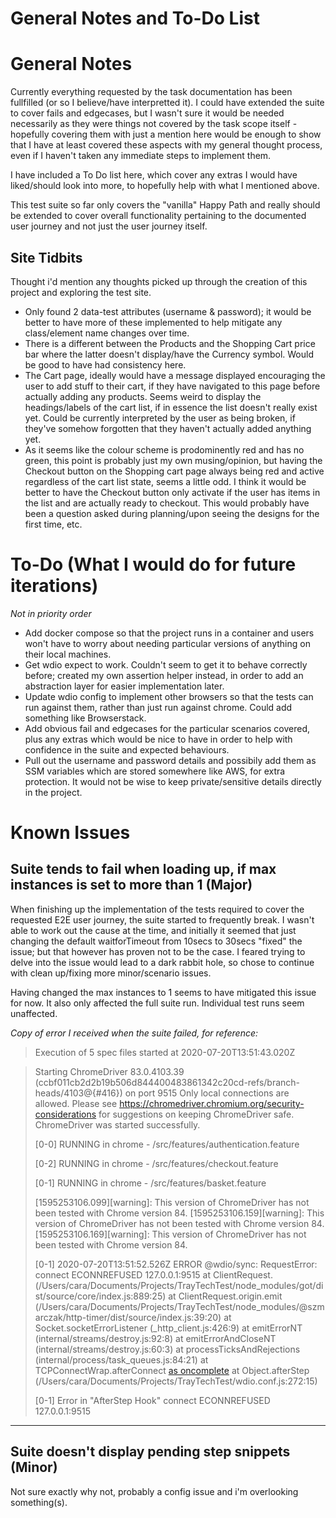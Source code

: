 # General Notes and To-Do List

# General Notes

Currently everything requested by the task documentation has been fullfilled (or so I believe/have interpretted it). I could have extended the suite to cover fails and edgecases, but I wasn't sure it would be needed necessarily as they were things not covered by the task scope itself - hopefully covering them with just a mention here would be enough to show that I have at least covered these aspects with my general thought process, even if I haven't taken any immediate steps to implement them.

I have included a To Do list here, which cover any extras I would have liked/should look into more, to hopefully help with what I mentioned above.

This test suite so far only covers the "vanilla" Happy Path and really should be extended to cover overall functionality pertaining to the documented user journey and not just the user journey itself.

## Site Tidbits

Thought i'd mention any thoughts picked up through the creation of this project and exploring the test site.

- Only found 2 data-test attributes (username & password); it would be better to have more of these implemented to help mitigate any class/element name changes over time.
- There is a different between the Products and the Shopping Cart price bar where the latter doesn't display/have the Currency symbol. Would be good to have had consistency here.
- The Cart page, ideally would have a message displayed encouraging the user to add stuff to their cart, if they have navigated to this page before actually adding any products. Seems weird to display the headings/labels of the cart list, if in essence the list doesn't really exist yet. Could be currently interpreted by the user as being broken, if they've somehow forgotten that they haven't actually added anything yet.
- As it seems like the colour scheme is prodominently red and has no green, this point is probably just my own musing/opinion, but having the Checkout button on the Shopping cart page always being red and active regardless of the cart list state, seems a little odd. I think it would be better to have the Checkout button only activate if the user has items in the list and are actually ready to checkout. This would probably have been a question asked during planning/upon seeing the designs for the first time, etc.

# To-Do (What I would do for future iterations)

_Not in priority order_

- Add docker compose so that the project runs in a container and users won't have to worry about needing particular versions of anything on their local machines.
- Get wdio expect to work. Couldn't seem to get it to behave correctly before; created my own assertion helper instead, in order to add an abstraction layer for easier implementation later.
- Update wdio config to implement other browsers so that the tests can run against them, rather than just run against chrome. Could add something like Browserstack.
- Add obvious fail and edgecases for the particular scenarios covered, plus any extras which would be nice to have in order to help with confidence in the suite and expected behaviours.
- Pull out the username and password details and possibily add them as SSM variables which are stored somewhere like AWS, for extra protection. It would not be wise to keep private/sensitive details directly in the project.

# Known Issues

## Suite tends to fail when loading up, if max instances is set to more than 1 (Major)

When finishing up the implementation of the tests required to cover the requested E2E user journey, the suite started to frequently break. I wasn't able to work out the cause at the time, and initially it seemed that just changing the default waitforTimeout from 10secs to 30secs "fixed" the issue; but that however has proven not to be the case. I feared trying to delve into the issue would lead to a dark rabbit hole, so chose to continue with clean up/fixing more minor/scenario issues.

Having changed the max instances to 1 seems to have mitigated this issue for now. It also only affected the full suite run. Individual test runs seem unaffected.

_Copy of error I received when the suite failed, for reference:_

> Execution of 5 spec files started at 2020-07-20T13:51:43.020Z

> Starting ChromeDriver 83.0.4103.39 (ccbf011cb2d2b19b506d844400483861342c20cd-refs/branch-heads/4103@{#416}) on port 9515
> Only local connections are allowed.
> Please see https://chromedriver.chromium.org/security-considerations for suggestions on keeping ChromeDriver safe.
> ChromeDriver was started successfully.
>
> [0-0] RUNNING in chrome - /src/features/authentication.feature
>
> [0-2] RUNNING in chrome - /src/features/checkout.feature
>
> [0-1] RUNNING in chrome - /src/features/basket.feature
>
> [1595253106.099][warning]: This version of ChromeDriver has not been tested with Chrome version 84.
> [1595253106.159][warning]: This version of ChromeDriver has not been tested with Chrome version 84.
> [1595253106.169][warning]: This version of ChromeDriver has not been tested with Chrome version 84.
>
> [0-1] 2020-07-20T13:51:52.526Z ERROR @wdio/sync: RequestError: connect ECONNREFUSED 127.0.0.1:9515
> at ClientRequest.<anonymous> (/Users/cara/Documents/Projects/TrayTechTest/node_modules/got/dist/source/core/index.js:889:25)
> at ClientRequest.origin.emit (/Users/cara/Documents/Projects/TrayTechTest/node_modules/@szmarczak/http-timer/dist/source/index.js:39:20)
> at Socket.socketErrorListener (\_http_client.js:426:9)
> at emitErrorNT (internal/streams/destroy.js:92:8)
> at emitErrorAndCloseNT (internal/streams/destroy.js:60:3)
> at processTicksAndRejections (internal/process/task_queues.js:84:21)
> at TCPConnectWrap.afterConnect [as oncomplete](net.js:1137:16)
> at Object.afterStep (/Users/cara/Documents/Projects/TrayTechTest/wdio.conf.js:272:15)
>
> [0-1] Error in "AfterStep Hook"
> connect ECONNREFUSED 127.0.0.1:9515

---

## Suite doesn't display pending step snippets (Minor)

Not sure exactly why not, probably a config issue and i'm overlooking something(s).

